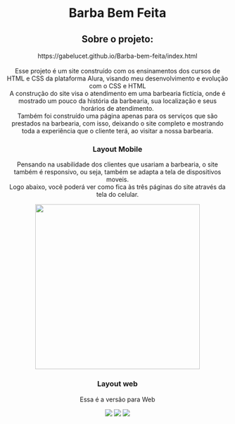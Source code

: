 <h1 align="center">Barba Bem Feita</h1>

<h2 align="center">Sobre o projeto:</h2>
<p align ="center">https://gabelucet.github.io/Barba-bem-feita/index.html<br><br>
Esse projeto é um site construído com os ensinamentos dos cursos de HTML e CSS da plataforma Alura, visando meu desenvolvimento e evolução com o CSS e HTML<br>
A construção do site visa o atendimento em uma barbearia fictícia, onde é mostrado um pouco da história da barbearia, sua localização e seus horários de atendimento.<br>
Também foi construído uma página apenas para os serviços que são prestados na barbearia, com isso, deixando o site completo e mostrando toda a experiência que o cliente terá, ao visitar a nossa barbearia.</p>

<h3 align="center">Layout Mobile</h3>
<p align="center">Pensando na usabilidade dos clientes que usariam a barbearia, o site também é responsivo, ou seja, também se adapta a tela de dispositivos moveis.<br>
Logo abaixo, você poderá ver como fica às três páginas do site através da tela do celular.</p>
<div align="center">
<img src="assets/1.gif" height ="374px">
</div>

<h3 align=center>Layout web</h3>
<p align=center>Essa é a versão para Web</p>
<div align=center>
<img src="assets/img_inicial.jpeg">
<img src="assets/img_meio.jpeg">
<img src="assets/img_final.jpeg">
</div>
